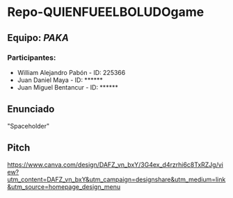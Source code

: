 # Repo-QUIENFUEELBOLUDOgame
 
## Equipo: *PAKA*

### Participantes: 

* William Alejandro Pabón - ID: 225366
* Juan Daniel Maya - ID: ******
* Juan Miguel Bentancur - ID: ******

## Enunciado

"Spaceholder"

## Pitch

https://www.canva.com/design/DAFZ_vn_bxY/3G4ex_d4rzrhi6c8TxRZJg/view?utm_content=DAFZ_vn_bxY&utm_campaign=designshare&utm_medium=link&utm_source=homepage_design_menu
